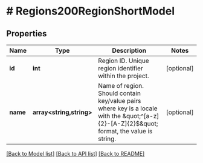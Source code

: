 # # Regions200RegionShortModel

## Properties

Name | Type | Description | Notes
------------ | ------------- | ------------- | -------------
**id** | **int** | Region ID. Unique region identifier within the project. | [optional]
**name** | **array<string,string>** | Name of region. Should contain key/value pairs where key is a locale with the \&quot;^[a-z]{2}-[A-Z]{2}$\&quot; format, the value is string. | [optional]

[[Back to Model list]](../../README.md#models) [[Back to API list]](../../README.md#endpoints) [[Back to README]](../../README.md)
